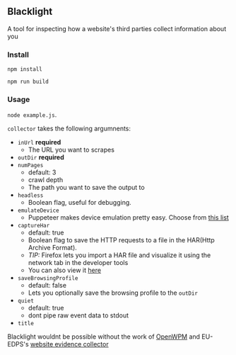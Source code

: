 ## Blacklight

A tool for inspecting how a website's third parties collect information about you

### Install

`npm install`

`npm run build`

### Usage

`node example.js`.

`collector` takes the following argumnents:

- `inUrl` **required**
  - The URL you want to scrapes
- `outDir` **required**
- `numPages`
  - default: 3
  - crawl depth
  - The path you want to save the output to
- `headless`
  - Boolean flag, useful for debugging.
- `emulateDevice`
  - Puppeteer makes device emulation pretty easy. Choose from [this list](https://github.com/puppeteer/puppeteer/blob/master/lib/DeviceDescriptors.js)
- `captureHar`
  - default: true
  - Boolean flag to save the HTTP requests to a file in the HAR(Http Archive Format).
  - _TIP:_ Firefox lets you import a HAR file and visualize it using the network tab in the developer tools
  - You can also view it [here](https://toolbox.googleapps.com/apps/har_analyzer/)
- `saveBrowsingProfile`
  - default: false
  - Lets you optionally save the browsing profile to the `outDir`
- `quiet`
  - default: true
  - dont pipe raw event data to stdout
- `title`

Blacklight wouldnt be possible without the work of [OpenWPM](https://github.com/mozilla/OpenWPM)
and EU-EDPS's [website evidence collector](https://github.com/EU-EDPS/website-evidence-collector)
